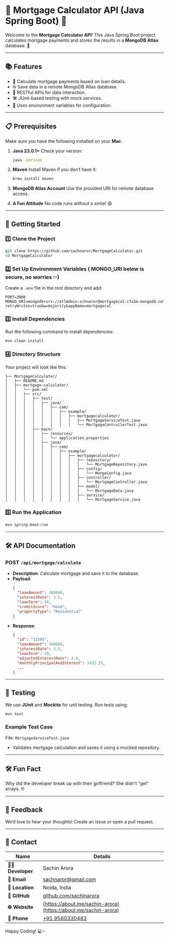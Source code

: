 
# 🎉 Mortgage Calculator API (Java Spring Boot) 🎉

Welcome to the **Mortgage Calculator API**! This Java Spring Boot project calculates mortgage payments and stores the results in a **MongoDB Atlas** database. 🚀

---

## 📚 Features

- 🧮 Calculate mortgage payments based on loan details.
- 🌐 Save data in a remote MongoDB Atlas database.
- 📡 RESTful APIs for data interaction.
- 🛠️ JUnit-based testing with mock services.
- 💾 Uses environment variables for configuration.

---

## 📋 Prerequisites

Make sure you have the following installed on your **Mac**:

1. **Java 23.0.1+**
   Check your version:
   ```bash
   java -version
   ```

2. **Maven**
   Install Maven if you don’t have it:
   ```bash
   brew install maven
   ```

3. **MongoDB Atlas Account**
   Use the provided URI for remote database access.

4. **A Fun Attitude**
   No code runs without a smile! 😄

---

## 🚀 Getting Started

### 1️⃣ Clone the Project

```bash
git clone https://github.com/sachnaror/MortgageCalculator.git
cd MortgageCalculator
```

### 2️⃣ Set Up Environment Variables ( MONGO_URI below is secure, no worries :-)

Create a `.env` file in the root directory and add:

```env
PORT=3000
MONGO_URI=mongodb+srv://atlAdmin:schnaror@mortgagecal.cfa3m.mongodb.net/?retryWrites=true&w=majority&appName=mortgagecal
```

### 3️⃣ Install Dependencies

Run the following command to install dependencies:
```bash
mvn clean install
```

### 4️⃣ Directory Structure

Your project will look like this:
```
├── MortgageCalculator/
│   ├── README.md
│   ├── mortgage-calculator/
│   │   └── pom.xml
│   │   ├── src/
│   │   │   ├── test/
│   │   │   │   ├── java/
│   │   │   │   │   ├── com/
│   │   │   │   │   │   ├── example/
│   │   │   │   │   │   │   ├── mortgagecalculator/
│   │   │   │   │   │   │   │   ├── MortgageServiceTest.java
│   │   │   │   │   │   │   │   └── MortgageControllerTest.java
│   │   │   ├── main/
│   │   │   │   ├── resources/
│   │   │   │   │   └── application.properties
│   │   │   │   ├── java/
│   │   │   │   │   ├── com/
│   │   │   │   │   │   ├── example/
│   │   │   │   │   │   │   ├── mortgagecalculator/
│   │   │   │   │   │   │   │   ├── repository/
│   │   │   │   │   │   │   │   │   └── MortgageRepository.java
│   │   │   │   │   │   │   │   ├── config/
│   │   │   │   │   │   │   │   │   └── MongoConfig.java
│   │   │   │   │   │   │   │   ├── controller/
│   │   │   │   │   │   │   │   │   └── MortgageController.java
│   │   │   │   │   │   │   │   ├── model/
│   │   │   │   │   │   │   │   │   └── MortgageData.java
│   │   │   │   │   │   │   │   ├── service/
│   │   │   │   │   │   │   │   │   └── MortgageService.java

```

### 5️⃣ Run the Application

```bash
mvn spring-boot:run
```

---

## 🛠️ API Documentation

### POST `/api/mortgage/calculate`

- **Description**: Calculate mortgage and save it to the database.
- **Payload**:
  ```json
  {
    "loanAmount": 300000,
    "interestRate": 3.5,
    "loanTerm": 30,
    "creditScore": "Good",
    "propertyType": "Residential"
  }
  ```
- **Response**:
  ```json
  {
    "id": "12345",
    "loanAmount": 300000,
    "interestRate": 3.5,
    "loanTerm": 30,
    "adjustedInterestRate": 4.0,
    "monthlyPrincipalAndInterest": 1432.25,
    ...
  }
  ```

---

## 🧪 Testing

We use **JUnit** and **Mockito** for unit testing. Run tests using:
```bash
mvn test
```

### Example Test Case

File: `MortgageServiceTest.java`
- Validates mortgage calculation and saves it using a mocked repository.

---

## 🛠️ Fun Fact

Why did the developer break up with their girlfriend?
She didn't "get" arrays. 🤓

---

## 💬 Feedback

We’d love to hear your thoughts! Create an issue or open a pull request.

---

## 📩 Contact


| Name              | Details                             |
|-------------------|-------------------------------------|
| **👨‍💻 Developer**  | Sachin Arora                      |
| **📧 Email**       | [sachnaror@gmail.com](mailto:sachnaror@gmail.com) |
| **📍 Location**    | Noida, India                       |
| **📂 GitHub**      | [github.com/sachinarora](https://github.com/sachinarora) |
| **🌐 Website**     | [https://about.me/sachin-arora](https://about.me/sachin-arora) |
| **📱 Phone**       | [+91 9560330483](tel:+919560330483) |


Happy Coding! 💻✨
